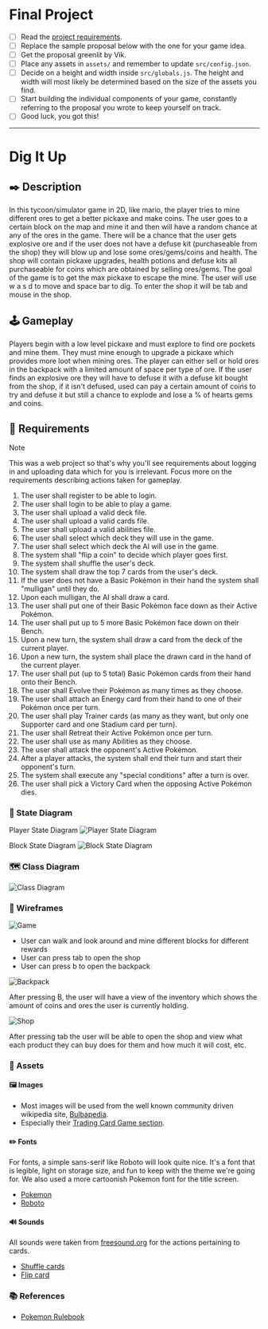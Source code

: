 # Final Project

-   [ ] Read the [project requirements](https://vikramsinghmtl.github.io/420-5P6-Game-Programming/project/requirements).
-   [ ] Replace the sample proposal below with the one for your game idea.
-   [ ] Get the proposal greenlit by Vik.
-   [ ] Place any assets in `assets/` and remember to update `src/config.json`.
-   [ ] Decide on a height and width inside `src/globals.js`. The height and width will most likely be determined based on the size of the assets you find.
-   [ ] Start building the individual components of your game, constantly referring to the proposal you wrote to keep yourself on track.
-   [ ] Good luck, you got this!

---

# Dig It Up


## ✒️ Description

In this tycoon/simulator game in 2D, like mario, the player tries to mine different ores to get a better pickaxe and make coins. The user goes to a certain block on the map and mine it and then will have a random chance at any of the ores in the game. There will be a chance that the user gets explosive ore and if the user does not have a defuse kit (purchaseable from the shop) they will blow up and lose some ores/gems/coins and health. The shop will contain pickaxe upgrades, health potions and defuse kits all purchaseable for coins which are obtained by selling ores/gems. The goal of the game is to get the max pickaxe to escape the mine. The user will use w a s d to move and space bar to dig. To enter the shop it will be tab and mouse in the shop.


## 🕹️ Gameplay

Players begin with a low level pickaxe and must explore to find ore pockets and mine them. They must mine enough to upgrade a pickaxe which provides more loot when mining ores. The player can either sell or hold 
ores in the backpack with a limited amount of space per type of ore. If the user finds an explosive ore they will have to defuse it with a defuse kit bought from the shop, if it isn't defused, used can pay a certain amount of coins to try and defuse it but still a chance to explode and lose a % of hearts gems and coins.

## 📃 Requirements

> [!note]
> This was a web project so that's why you'll see requirements about logging in and uploading data which for you is irrelevant. Focus more on the requirements describing actions taken for gameplay.

1. The user shall register to be able to login.
2. The user shall login to be able to play a game.
3. The user shall upload a valid deck file.
4. The user shall upload a valid cards file.
5. The user shall upload a valid abilities file.
6. The user shall select which deck they will use in the game.
7. The user shall select which deck the AI will use in the game.
8. The system shall "flip a coin" to decide which player goes first.
9. The system shall shuffle the user's deck.
10. The system shall draw the top 7 cards from the user's deck.
11. If the user does not have a Basic Pokémon in their hand the system shall "mulligan" until they do.
12. Upon each mulligan, the AI shall draw a card.
13. The user shall put one of their Basic Pokémon face down as their Active Pokémon.
14. The user shall put up to 5 more Basic Pokémon face down on their Bench.
15. Upon a new turn, the system shall draw a card from the deck of the current player.
16. Upon a new turn, the system shall place the drawn card in the hand of the current player.
17. The user shall put (up to 5 total) Basic Pokémon cards from their hand onto their Bench.
18. The user shall Evolve their Pokémon as many times as they choose.
19. The user shall attach an Energy card from their hand to one of their Pokémon once per turn.
20. The user shall play Trainer cards (as many as they want, but only one Supporter card and one Stadium card per turn).
21. The user shall Retreat their Active Pokémon once per turn.
22. The user shall use as many Abilities as they choose.
23. The user shall attack the opponent's Active Pokémon.
24. After a player attacks, the system shall end their turn and start their opponent's turn.
25. The system shall execute any "special conditions" after a turn is over.
26. The user shall pick a Victory Card when the opposing Active Pokémon dies.

### 🤖 State Diagram

Player State Diagram
![Player State Diagram](./assets/images/StateDiagram.png)

Block State Diagram
![Block State Diagram](./assets/images/BlockStateDiagram.png)
### 🗺️ Class Diagram

![Class Diagram](./assets/images/ClassDiagram.png)

### 🧵 Wireframes

![Game](./assets/images/DigItUpWireFrame.png)

-   User can walk and look around and mine different blocks for different rewards
-   User can press tab to open the shop
-   User can press b to open the backpack

![Backpack](./assets/images/BackpackWireFrame.png)

After pressing B, the user will have a view of the inventory which shows the amount of coins and ores the user is currently holding.

![Shop](./assets/images/ShopWireFrame.png)

After pressing tab the user will be able to open the shop and view what each product they can buy does for them and how much it will cost, etc.

### 🎨 Assets

#### 🖼️ Images

-   Most images will be used from the well known community driven wikipedia site, [Bulbapedia](https://bulbapedia.bulbagarden.net/wiki/Main_Page).
-   Especially their [Trading Card Game section](<https://bulbapedia.bulbagarden.net/wiki/Full_Art_card_(TCG)>).

#### ✏️ Fonts

For fonts, a simple sans-serif like Roboto will look quite nice. It's a font that is legible, light on storage size, and fun to keep with the theme we're going for. We also used a more cartoonish Pokemon font for the title screen.

-   [Pokemon](https://www.dafont.com/pokemon.font)
-   [Roboto](https://fonts.google.com/specimen/Roboto)

#### 🔊 Sounds

All sounds were taken from [freesound.org](https://freesound.org) for the actions pertaining to cards.

-   [Shuffle cards](https://freesound.org/people/VKProduktion/sounds/217502/)
-   [Flip card](https://freesound.org/people/Splashdust/sounds/84322/)

### 📚 References

-   [Pokemon Rulebook](http://assets.pokemon.com/assets/cms2/pdf/trading-card-game/rulebook/xy8-rulebook-en.pdf)
